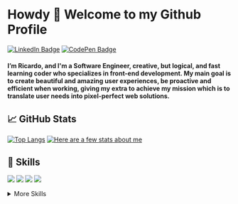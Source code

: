 # Howdy 👋 Welcome to my Github Profile
<!-- [![Twitter Badge](https://img.shields.io/badge/Twitter-Profile-informational?style=flat&logo=twitter&logoColor=white&color=1CA2F1)](https://twitter.com/BraydonCoyer) -->
[![LinkedIn Badge](https://img.shields.io/badge/LinkedIn-Profile-informational?style=flat&logo=linkedin&logoColor=white&color=0D76A8)](https://www.linkedin.com/in/ricardo-perez-58203566/)
[![CodePen Badge](https://img.shields.io/badge/CodePen-Profile-informational?style=flat&logo=codepen&logoColor=white&color=black)](https://codepen.io/rperez-mx)
#### I’m Ricardo, and I'm a Software Engineer, creative, but logical, and fast learning coder who specializes in front-end development. My main goal is to create beautiful and amazing user experiences, be proactive and efficient when working, giving my extra to achieve my mission which is to translate user needs into pixel-perfect web solutions.



## &#x1f4c8; GitHub Stats
[![Top Langs](https://github-readme-stats.vercel.app/api/top-langs/?username=rperez-mx&theme=nord&title_color=BCAE77)](https://github.com/rperez-mx/rperez-mx)
[![Here are a few stats about me](https://github-readme-stats.vercel.app/api?username=rperez-mx&theme=nord&title_color=BCAE77)](https://github.com/rperex-mx/rperez-mx)

## 💼 Skills

![](https://img.shields.io/badge/Code-React-informational?style=flat&logo=react&logoColor=white&color=BCAE77)
![](https://img.shields.io/badge/Code-Redux-informational?style=flat&logo=Redux&logoColor=white&color=BCAE77)
![](https://img.shields.io/badge/Code-JavaScript-informational?style=flat&logo=JavaScript&logoColor=white&color=BCAE77)
![](https://img.shields.io/badge/Code-TypeScript-informational?style=flat&logo=TypeScript&logoColor=white&color=BCAE77)

<details>
<summary>More Skills</summary>
<br>

![](https://img.shields.io/badge/Style-CSS-informational?style=flat&logo=css3&logoColor=white&color=BCAE77)
![](https://img.shields.io/badge/Style-Tailwind-informational?style=flat&logo=Tailwind-CSS&logoColor=white&color=BCAE77)
![](https://img.shields.io/badge/Style-ChakraUI-informational?style=flat&logo=chakraui&logoColor=white&color=BCAE77)

<br>

![](https://img.shields.io/badge/Tools-Docker-informational?style=flat&logo=docker&logoColor=white&color=BCAE77)
![](https://img.shields.io/badge/Tools-NGINX-informational?style=flat&logo=nginx&logoColor=white&color=BCAE77)
![](https://img.shields.io/badge/Tools-NPM-informational?style=flat&logo=npm&logoColor=white&color=BCAE77)
![](https://img.shields.io/badge/Tools-Postman-informational?style=flat&logo=Postman&logoColor=white&color=BCAE77)
![](https://img.shields.io/badge/Tools-Photoshop-informational?style=flat&logo=Adobe-Photoshop&logoColor=white&color=BCAE77)
![](https://img.shields.io/badge/Tools-Illustrator-informational?style=flat&logo=Adobe-Illustrator&logoColor=white&color=BCAE77)
![](https://img.shields.io/badge/Tools-GitHub-informational?style=flat&logo=GitHub&logoColor=white&color=BCAE77)
![](https://img.shields.io/badge/Tools-GitLab-informational?style=flat&logo=GitLab&logoColor=white&color=BCAE77)
</details>

<!--
**rperez-mx/rperez-mx** is a ✨ _special_ ✨ repository because its `README.md` (this file) appears on your GitHub profile.

Here are some ideas to get you started:

- 🔭 I’m currently working on ...
- 🌱 I’m currently learning ...
- 👯 I’m looking to collaborate on ...
- 🤔 I’m looking for help with ...
- 💬 Ask me about ...
- 📫 How to reach me: ...
- 😄 Pronouns: ...
- ⚡ Fun fact: ...
-->
